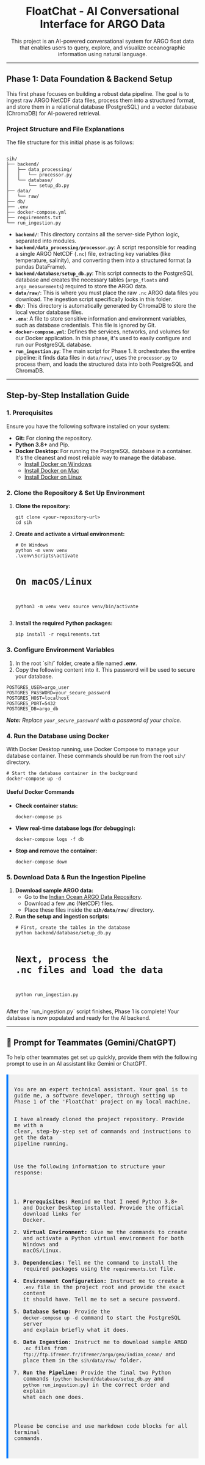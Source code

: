 <!-- Main Title and Description -->
<h1 align="center">FloatChat - AI Conversational Interface for ARGO Data</h1>
<p align="center">
  This project is an AI-powered conversational system for ARGO float data that enables users to query, explore, and visualize oceanographic information using natural language.
</p>

---

<!-- Phase 1 Section -->
<h2>Phase 1: Data Foundation & Backend Setup</h2>
<p>
  This first phase focuses on building a robust data pipeline. The goal is to ingest raw ARGO NetCDF data files, process them into a structured format, and store them in a relational database (PostgreSQL) and a vector database (ChromaDB) for AI-powered retrieval.
</p>

<!-- Project Structure Section -->
<h3>Project Structure and File Explanations</h3>
<p>The file structure for this initial phase is as follows:</p>
<pre><code>
sih/
├── backend/
│   ├── data_processing/
│   │   └── processor.py
│   └── database/
│       └── setup_db.py
├── data/
│   └── raw/
├── db/
├── .env
├── docker-compose.yml
├── requirements.txt
└── run_ingestion.py
</code></pre>
<ul>
    <li><code><b>backend/</b></code>: This directory contains all the server-side Python logic, separated into modules.</li>
    <li><code><b>backend/data_processing/processor.py</b></code>: A script responsible for reading a single ARGO NetCDF (<code>.nc</code>) file, extracting key variables (like temperature, salinity), and converting them into a structured format (a pandas DataFrame).</li>
    <li><code><b>backend/database/setup_db.py</b></code>: This script connects to the PostgreSQL database and creates the necessary tables (<code>argo_floats</code> and <code>argo_measurements</code>) required to store the ARGO data.</li>
    <li><code><b>data/raw/</b></code>: This is where you must place the raw <code>.nc</code> ARGO data files you download. The ingestion script specifically looks in this folder.</li>
    <li><code><b>db/</b></code>: This directory is automatically generated by ChromaDB to store the local vector database files.</li>
    <li><code><b>.env</b></code>: A file to store sensitive information and environment variables, such as database credentials. This file is ignored by Git.</li>
    <li><code><b>docker-compose.yml</b></code>: Defines the services, networks, and volumes for our Docker application. In this phase, it's used to easily configure and run our PostgreSQL database.</li>
    <li><code><b>run_ingestion.py</b></code>: The main script for Phase 1. It orchestrates the entire pipeline: it finds data files in <code>data/raw/</code>, uses the <code>processor.py</code> to process them, and loads the structured data into both PostgreSQL and ChromaDB.</li>
</ul>

---

<!-- Installation Section -->
<h2>Step-by-Step Installation Guide</h2>

<h3>1. Prerequisites</h3>
<p>Ensure you have the following software installed on your system:</p>
<ul>
  <li><strong>Git:</strong> For cloning the repository.</li>
  <li><strong>Python 3.8+</strong> and Pip.</li>
  <li><strong>Docker Desktop:</strong> For running the PostgreSQL database in a container. It's the cleanest and most reliable way to manage the database.
    <ul>
      <li><a href="https://docs.docker.com/desktop/install/windows-install/" target="_blank">Install Docker on Windows</a></li>
      <li><a href="https://docs.docker.com/desktop/install/mac-install/" target="_blank">Install Docker on Mac</a></li>
      <li><a href="https://docs.docker.com/desktop/install/linux-install/" target="_blank">Install Docker on Linux</a></li>
    </ul>
  </li>
</ul>

<h3>2. Clone the Repository & Set Up Environment</h3>
<ol>
  <li><strong>Clone the repository:</strong>
    <pre><code>git clone &lt;your-repository-url&gt;
cd sih</code></pre>
  </li>
  <li><strong>Create and activate a virtual environment:</strong>
    <pre><code># On Windows
python -m venv venv
.\venv\Scripts\activate

# On macOS/Linux
python3 -m venv venv
source venv/bin/activate</code></pre>
  </li>
  <li><strong>Install the required Python packages:</strong>
    <pre><code>pip install -r requirements.txt</code></pre>
  </li>
</ol>

<h3>3. Configure Environment Variables</h3>
<ol>
  <li>In the root `sih/` folder, create a file named <strong>.env</strong>.</li>
  <li>Copy the following content into it. This password will be used to secure your database.</li>
</ol>
<pre><code>POSTGRES_USER=argo_user
POSTGRES_PASSWORD=your_secure_password
POSTGRES_HOST=localhost
POSTGRES_PORT=5432
POSTGRES_DB=argo_db</code></pre>
<p><em><strong>Note:</strong> Replace <code>your_secure_password</code> with a password of your choice.</em></p>

<h3>4. Run the Database using Docker</h3>
<p>With Docker Desktop running, use Docker Compose to manage your database container. These commands should be run from the root <code>sih/</code> directory.</p>
<pre><code># Start the database container in the background
docker-compose up -d</code></pre>

<h4>Useful Docker Commands</h4>
<ul>
    <li><strong>Check container status:</strong>
        <pre><code>docker-compose ps</code></pre>
    </li>
    <li><strong>View real-time database logs (for debugging):</strong>
        <pre><code>docker-compose logs -f db</code></pre>
    </li>
    <li><strong>Stop and remove the container:</strong>
        <pre><code>docker-compose down</code></pre>
    </li>
</ul>


<h3>5. Download Data & Run the Ingestion Pipeline</h3>
<ol>
  <li><strong>Download sample ARGO data:</strong>
    <ul>
      <li>Go to the <a href="ftp://ftp.ifremer.fr/ifremer/argo/geo/indian_ocean/" target="_blank">Indian Ocean ARGO Data Repository</a>.</li>
      <li>Download a few <strong>.nc</strong> (NetCDF) files.</li>
      <li>Place these files inside the <strong><code>sih/data/raw/</code></strong> directory.</li>
    </ul>
  </li>
  <li><strong>Run the setup and ingestion scripts:</strong>
    <pre><code># First, create the tables in the database
python backend/database/setup_db.py

# Next, process the .nc files and load the data
python run_ingestion.py</code></pre>
  </li>
</ol>
<p>After the `run_ingestion.py` script finishes, Phase 1 is complete! Your database is now populated and ready for the AI backend.</p>

---

<!-- Prompt for Teammates Section -->
<h2>🚀 Prompt for Teammates (Gemini/ChatGPT)</h2>
<p>To help other teammates get set up quickly, provide them with the following prompt to use in an AI assistant like Gemini or ChatGPT.</p>

<div style="background-color: #f0f0f0; border-left: 5px solid #007bff; padding: 15px; margin-top: 20px; font-family: monospace; white-space: pre-wrap;">
You are an expert technical assistant. Your goal is to guide me, a software developer, through setting up Phase 1 of the 'FloatChat' project on my local machine.

I have already cloned the project repository. Provide me with a clear, step-by-step set of commands and instructions to get the data pipeline running.

Use the following information to structure your response:
1.  **Prerequisites:** Remind me that I need Python 3.8+ and Docker Desktop installed. Provide the official download links for Docker.
2.  **Virtual Environment:** Give me the commands to create and activate a Python virtual environment for both Windows and macOS/Linux.
3.  **Dependencies:** Tell me the command to install the required packages using the `requirements.txt` file.
4.  **Environment Configuration:** Instruct me to create a `.env` file in the project root and provide the exact content it should have. Tell me to set a secure password.
5.  **Database Setup:** Provide the `docker-compose up -d` command to start the PostgreSQL server and explain briefly what it does.
6.  **Data Ingestion:** Instruct me to download sample ARGO `.nc` files from `ftp://ftp.ifremer.fr/ifremer/argo/geo/indian_ocean/` and place them in the `sih/data/raw/` folder.
7.  **Run the Pipeline:** Provide the final two Python commands (`python backend/database/setup_db.py` and `python run_ingestion.py`) in the correct order and explain what each one does.

Please be concise and use markdown code blocks for all terminal commands.
</div>
